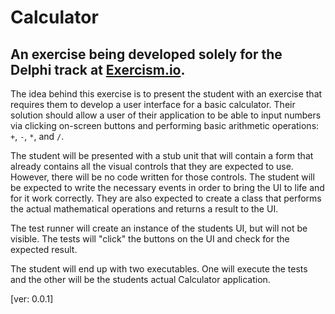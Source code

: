 # Calculator

## An exercise being developed solely for the Delphi track at [Exercism.io](http://exercism.io/).

The idea behind this exercise is to present the student with an exercise that requires them to develop a user interface for a basic calculator.  Their solution should allow a user of their application to be able to input numbers via clicking on-screen buttons and performing basic arithmetic operations: `+`, `-`, `*`, and `/`.

The student will be presented with a stub unit that will contain a form that already contains all the visual controls that they are expected to use.  However, there will be no code written for those controls.  The student will be expected to write the necessary events in order to bring the UI to life and for it work correctly.  They are also expected to create a class that performs the actual mathematical operations and returns a result to the UI.

The test runner will create an instance of the students UI, but will not be visible.  The tests will "click" the buttons on the UI and check for the expected result.

The student will end up with two executables.  One will execute the tests and the other will be the students actual Calculator application.

[ver: 0.0.1]   

